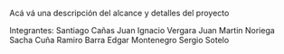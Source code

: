 Acá vá una descripción del alcance y detalles del proyecto

Integrantes:
Santiago Cañas
Juan Ignacio Vergara
Juan Martin Noriega 
Sacha Cuña
Ramiro Barra
Edgar Montenegro
Sergio Sotelo